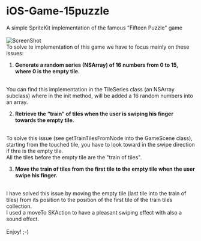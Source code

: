 # iOS-Game-15puzzle
A simple SpriteKit implementation of the famous "Fifteen Puzzle" game
<br/>
<br/>
![ScreenShot](https://raw.github.com/alchimya/iOS-Game-15puzzle/master/screenshots/iOS-Game-15puzzle.gif)
<br/>
To solve te implementation of this game we have to focus mainly on these issues:
<br/>

1) <b>Generate a random series (NSArray) of 16 numbers from 0 to 15, where 0 is the empty tile.</b>
<br/>
You can find this implementation in the TileSeries class (an NSArray subclass) where in the init method,
will be added a 16 random numbers into an array.

2) <b>Retrieve the “train” of tiles when the user is swiping his finger towards the empty tile.</b>
<br/>
To solve this issue (see getTrainTilesFromNode into the GameScene class), starting from the touched tile, you have
to look toward in the swipe direction if thre is the empty tile.
<br/>
All the tiles before the empty tile are the "train of tiles".

3) <b>Move the train of tiles from the first tile to the empty tile when the user swipe his finger.</b>
<br/>
I have solved this issue by moving the empty tile (last tile into the train of tiles) 
from its position to the position of the first tile of the train tiles collection.
<br>
I used a moveTo SKAction to have a pleasant swiping effect with also a sound effect.
<br>
<br>
Enjoy!
;-)
